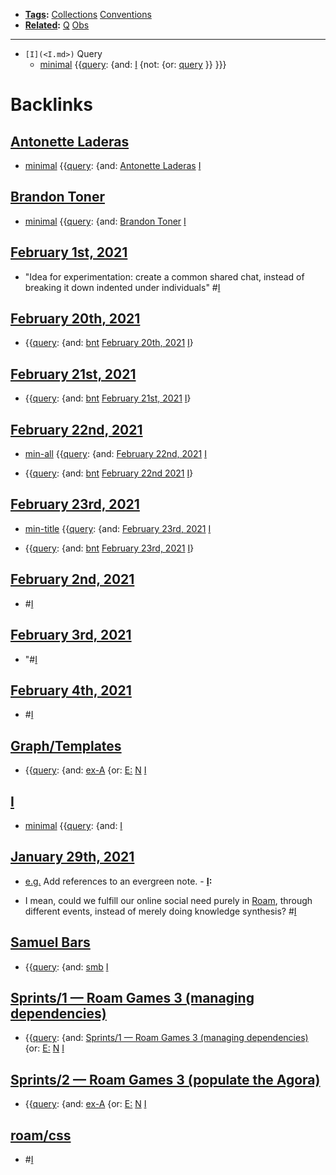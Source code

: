 - **[Tags](<Tags.md>):** [Collections](<Collections.md>) [Conventions](<Conventions.md>)
- **[Related](<Related.md>):** [Q](<Q.md>) [Obs](<Obs.md>)
- ---
- `[I](<I.md>)` Query
    - [minimal](<minimal.md>) {{[query](<query.md>): {and: [I](<I.md>)  {not: {or: [query](<query.md>) }}  }}}

# Backlinks
## [Antonette Laderas](<Antonette Laderas.md>)
- [minimal](<minimal.md>) {{[query](<query.md>): {and: [Antonette Laderas](<Antonette Laderas.md>) [I](<I.md>)

## [Brandon Toner](<Brandon Toner.md>)
- [minimal](<minimal.md>) {{[query](<query.md>): {and: [Brandon Toner](<Brandon Toner.md>) [I](<I.md>)

## [February 1st, 2021](<February 1st, 2021.md>)
- "Idea for experimentation:  create a common shared chat, instead of   breaking it down indented under individuals" #[I](<I.md>)

## [February 20th, 2021](<February 20th, 2021.md>)
- {{[query](<query.md>): {and: [bnt](<bnt.md>) [February 20th, 2021](<February 20th, 2021.md>) [I](<I.md>)}

## [February 21st, 2021](<February 21st, 2021.md>)
- {{[query](<query.md>): {and: [bnt](<bnt.md>) [February 21st, 2021](<February 21st, 2021.md>) [I](<I.md>)}

## [February 22nd, 2021](<February 22nd, 2021.md>)
- [min-all](<min-all.md>) {{[query](<query.md>): {and: [February 22nd, 2021](<February 22nd, 2021.md>) [I](<I.md>)

- {{[query](<query.md>): {and: [bnt](<bnt.md>) [February 22nd 2021](<February 22nd 2021.md>) [I](<I.md>)}

## [February 23rd, 2021](<February 23rd, 2021.md>)
- [min-title](<min-title.md>) {{[query](<query.md>): {and: [February 23rd, 2021](<February 23rd, 2021.md>) [I](<I.md>)

- {{[query](<query.md>): {and: [bnt](<bnt.md>) [February 23rd, 2021](<February 23rd, 2021.md>) [I](<I.md>)}

## [February 2nd, 2021](<February 2nd, 2021.md>)
- #[I](<I.md>)

## [February 3rd, 2021](<February 3rd, 2021.md>)
- "#[I](<I.md>)

## [February 4th, 2021](<February 4th, 2021.md>)
- #[I](<I.md>)

## [Graph/Templates](<Graph/Templates.md>)
- {{[query](<query.md>): {and: [ex-A](<ex-A.md>) {or: [E:](<E:.md>) [N](<N.md>) [I](<I.md>)

## [I](<I.md>)
- [minimal](<minimal.md>) {{[query](<query.md>): {and: [I](<I.md>)

## [January 29th, 2021](<January 29th, 2021.md>)
- [e.g.](<e.g..md>) Add references to an evergreen note.
                - **[I](<I.md>):**

- I mean, could we fulfill our online social need purely in [Roam](<Roam.md>), through different events, instead of merely doing knowledge synthesis? #[I](<I.md>)

## [Samuel Bars](<Samuel Bars.md>)
- {{[query](<query.md>): {and: [smb](<smb.md>) [I](<I.md>)

## [Sprints/1 — Roam Games 3 (managing dependencies)](<Sprints/1 — Roam Games 3 (managing dependencies).md>)
- {{[query](<query.md>): {and: [Sprints/1 — Roam Games 3 (managing dependencies)](<Sprints/1 — Roam Games 3 (managing dependencies).md>) {or: [E:](<E:.md>) [N](<N.md>) [I](<I.md>)

## [Sprints/2 — Roam Games 3 (populate the Agora)](<Sprints/2 — Roam Games 3 (populate the Agora).md>)
- {{[query](<query.md>): {and: [ex-A](<ex-A.md>) {or: [E:](<E:.md>) [N](<N.md>) [I](<I.md>)

## [roam/css](<roam/css.md>)
- #[I](<I.md>)

